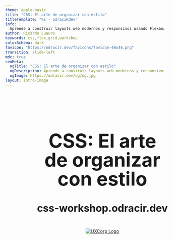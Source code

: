 ```yaml
---
theme: apple-basic
title: "CSS: El arte de organizar con estilo"
titleTemplate: "%s - odraciRdev"
info: |
  Aprende a construir layouts web modernos y responsivos usando Flexbox y CSS Grid. En este taller 100% práctico, exploraremos las herramientas más potentes de CSS para maquetar páginas web, con ejemplos en vivo, ejercicios interactivos y tips. Ideal para personas que están dando sus primeros pasos en el desarrollo front-end o que quieren mejorar sus habilidades de maquetación.
author: Ricardo Cuauro
keywords: css,flex,grid,workshop
colorSchema: dark
favicon: "https://odracir.dev/favicons/favicon-48x48.png"
transition: slide-left
mdc: true
seoMeta:
  ogTitle: "CSS: El arte de organizar con estilo"
  ogDescription: Aprende a construir layouts web modernos y responsivos usando Flexbox y CSS Grid. En este taller 100% práctico, exploraremos las herramientas más potentes de CSS para maquetar páginas web, con ejemplos en vivo, ejercicios interactivos y tips. Ideal para personas que están dando sus primeros pasos en el desarrollo front-end o que quieren mejorar sus habilidades de maquetación.
  ogImage: https://odracir.dev/og/og.jpg
layout: intro-image
---
```


<main>
  <h1 class="title">CSS: El arte de organizar con estilo</h1>
  <h2 class="subtitle">css-workshop.odracir.dev</h2>

  <a href="https://uxcorprangel.github.io/" target="_blank" class="uxcorp-link">
    <img 
      src="/assets/uxcorp-logo.webp" 
      alt="UXCorp Logo" 
      class="uxcorp"
    />
  </a>

  <div class="buttons">
    <a href="https://linkedin.com/in/ricardocuauro" target="_blank" class="slidev-icon-btn">
      <carbon:logo-linkedin />
    </a>
    <a href="https://github.com/odracirdev" target="_blank" class="slidev-icon-btn">
      <carbon:logo-github />
    </a>
  </div>
</main>

<style>
  main {
    height: 100%;
    width: 100%;
    background-image: url("/assets/slides-bg-1.webp");
    background-repeat: no-repeat;
    background-size: cover;
    padding-left: 3.5rem;
    padding-right: 3.5rem;
    padding-top: 2.5rem;
    padding-bottom: 2.5rem;

    h1, h2 {
      text-align: center;
      text-wrap: balance;
    }

    .title {
      font-size: 3.75rem;
      line-height: 1;
    }

    .subtitle {
      font-size: 2rem;
      margin-top: 48px;
      line-height: 1;
    }

     .uxcorp-link {
      display: block;
      width: fit-content;
      margin: 48px auto 0;
      border: none;

      .uxcorp {
        max-width: 220px;
      }
    }

    .buttons {
      position: absolute;
      right: 20px;
      bottom: 20px;
    }
  }

  .slidev-layout {
    padding: 0 !important;
  }
</style>

---
transition: fade-out
title: Introducción
layout: two-cols
---

<h1>¡Hola! Me llamo Ricardo.</h1>

<ul>
  <li v-click>Soy desarrollador web autodidacta.</li>
  <li v-click>También streamer de código (En pausa).</li>
  <li v-click>Trabajo en Cencosud.</li>
  <li v-click>Me gusta el open source y las comunidades como esta.</li>
</ul>

<h2 v-click>¿Qué vamos a ver hoy?</h2>

<ul>
  <li v-click>Introducción a CSS moderno.</li>
  <li v-click>Flexbox desde cero.</li>
  <li v-click>CSS Grid desde cero.</li>
  <li v-click>Flex vs Grid.</li>
</ul>

<p v-click>Si nos da tiempo... <strong>¡Un proyecto final!</strong> <span v-mark.circle.blue="10">Con premio.</span></p>

::right::

<img src="/assets/odracir.webp" alt="odraciR" class="avatar">

<style>
  .avatar {
    max-width: 200px;
    margin: 0 auto;
  }
</style>

---
transition: slide-up
title: ¿Qué es CSS?
layout: statement
---
Pero antes de comenzar...

# ¿Qué es CSS?

---
transition: slide-up
title: Definición de CSS (Manz)
layout: quote
---
# "CSS es un lenguaje de estilos para dotar de apariencia y aspecto visual a una página o sitio web (entre otras cosas). También es conocido como el mayor enemigo de los programadores backend."
ManzDev

---
transition: slide-up
title: CSS Moderno
layout: statement
---

Momento "teórico". 🫣
# Introducción a CSS moderno

<img src="/assets/css3-css6.avif" alt="CSS 3 a CSS 6" style="max-width: 300px; display: block; margin: auto;">

---
title: "CSS Moderno: antes vs ahora 1"
---

# CSS Moderno: antes vs ahora


<h2 style="margin-top: 16px;">Agrupación de selectores</h2>

Reescribir de forma más compacta y sencilla los selectores múltiples combinados. <a href="https://lenguajecss.com/css/selectores/combinadores-logicos/#el-combinador-is" target="_blank">Más info.</a>

````md magic-move {lines: true}
```css
/* Antes */
.container .item,
.container .parent,
.container .element {
  /* ... */
}
```

```css
/* Ahora */
.container :is(.item, .parent, .element) {
  /* ... */
}
```
````

<v-click>
<h2 style="margin-top: 16px;">Escribir colores</h2>

Escribir colores RGB con canales alfa (transparencias). <a href="https://lenguajecss.com/css/colores/funcion-rgb/#la-funci%C3%B3n-rgb" target="_blank">Más info.</a>

````md magic-move {lines: true}
```css
/* Antes */
.container {
  background: rgba(255, 255, 0, 0.5); /* #ffff0080 */
}
```

```css
/* Ahora */
.container {
  background: rgb(100% 100% 0 / 50%); /* #ffff0080 */
}
```
````
</v-click>

---
title: "CSS Moderno: antes vs ahora 2"
---

# CSS Moderno: antes vs ahora

<h2 style="margin-top: 16px;">Anidar código CSS</h2>

Crear componentes CSS nativos autocontenidos dentro de otros. <a href="https://lenguajecss.com/css/calidad-de-codigo/css-nesting/" target="_blank">Más info.</a>


````md magic-move {lines: true}
```css
/* Antes */
.parent {
  background: grey;
}

.parent .element {
  background: darkred;
}

.parent .element:hover {
  background: red;
}
```

```css
/* Ahora */
.parent {
  background: grey;

  & .element {
    background: darkred;

    &:hover {
      background: red;
    }
  }
}
```
````

---
title: "CSS Moderno: antes vs ahora 3"
---

# CSS Moderno: antes vs ahora

<h2 style="margin-top: 16px;">Centrar el contenido de un elemento</h2>

Realizar un centrado en ambos ejes directamente, con una sola propiedad. <a href="https://lenguajecss.com/css/maquetacion-y-colocacion/grid-css-alinear/" target="_blank">Más info.</a>


````md magic-move {lines: true}
```css
/* Antes */
.parent {
  display: grid;
  justify-items: center;
  align-items: center;
}
```

```css
/* Ahora */
.parent {
  display: grid;
  place-items: center;
}
```
````

<v-click>
<h2 style="margin-top: 16px;">Reutilizar información</h2>

Utilizar custom properties para guardar información en variables. <a href="https://lenguajecss.com/css/cascada-css/css-custom-properties/" target="_blank">Más info.</a>


````md magic-move {lines: true}
```css
/* Antes */
.parent {
  width: 300px;
  height: 300px;
  background: grey;
}
```

```css
/* Ahora */
.parent {
  --size: 300px;

  width: var(--size);
  height: var(--size);
  background: var(--color, grey);
}
```
````
</v-click>

---
title: "CSS Moderno: antes vs ahora 4"
---

# CSS Moderno: antes vs ahora

<h2 style="margin-top: 16px;">Sintaxis flexible de rangos</h2>

Posibilidad de utilizar una sintaxis más amigable para media queries. <a href="https://lenguajecss.com/css/responsive-web-design/media-queries/#media-query-range-syntax" target="_blank">Más info.</a>


````md magic-move {lines: true}
```css
/* Antes */
@media (min-width: 800px) and
       (max-width: 1280px) {
  .menu {
    background: red;
  }
}
```

```css
/* Ahora */
@media (800px <= width <= 1280px) {
  .menu {
    background: red;
  }
}
```
````

---
transition: slide-up
title: ¿Por qué usamos Flexbox y Grid hoy en día?
layout: statement
---

Un poquito más de cháchara... 🙊
# ¿Por qué usamos Flexbox y Grid hoy en día?

---
transition: slide-up
title: Demo 1
layout: statement
---

# Demostración

<a href="https://codepen.io/Ricardo-Cuauro/full/GgJpzMY" target="_blank">Flexbox y Grid</a>

<a href="https://codepen.io/Ricardo-Cuauro/full/EajVrLm" target="_blank">Comparación de Layouts</a>

<h2>Extra</h2>

<div style="display: flex; justify-content: center; gap: 24px; margin-bottom: 16px;">
  <a href="https://web.archive.org/web/20061201035518/http://www.habbo.es/" target="_blank">Habbo (2006)</a>
  <a href="view-source:https://web.archive.org/web/20061201035518/http://www.habbo.es/" target="_blank">Código fuente</a>
</div>
<div style="display: flex; justify-content: center; gap: 24px;">
  <a href="https://www.habbo.es/" target="_blank">Habbo (actualidad)</a>
  <a href="view-source:https://www.habbo.es/" target="_blank">Código fuente</a>
</div>

---
transition: slide-up
title: Flexbox desde cero
layout: statement
---

¡Ahora sí! A lo que vinimos. 🍻
# Flexbox desde cero

---
transition: slide-up
title: "Flexbox: Conceptos clave"
layout: two-cols
layoutClass: gap-8
---

<small>Te la creíste... Seguimos con teoría. 🤭</small>
# Flexbox desde cero
## Conceptos clave

<small v-click>Pero te prometo que serán cortos y fáciles de entender. 🥹</small>

<ul>
  <li v-click><code>display: flex</code></li>
  <li v-click><code>flex-direction</code>, <code>justify-content</code>, <code>align-items</code></li>
  <li v-click><code>flex-wrap</code>, <code>gap</code></li>
</ul>

<v-click>
<h1>¿Entendieron?</h1>
<small>El que diga que no es backend de los buenos 🤣</small>
</v-click>

::right::

<div style="height: 100%; display: flex; align-items: center;">
  <img v-if="$slidev.nav.clicks === 2" src="/assets/flex/display-flex.webp" alt="display: flex">
  <img v-if="$slidev.nav.clicks === 3" src="/assets/flex/flex-direction.webp" alt="flex-direction">
  <img v-if="$slidev.nav.clicks === 4" src="/assets/flex/justify-content.webp" alt="justify-content">
  <img v-if="$slidev.nav.clicks >= 5" src="/assets/flex/flex-combinations.webp" alt="flex combinations">
</div>



---
transition: slide-up
title: Ejercicios flex
layout: statement
---

Ahora es tu turno 🫵🏻
# 🧑🏻‍💻 Ejercicios prácticos

---
transition: slide-up
title: Ejercicios flex 1
layout: fact
---

# Ejercicio 1
<v-click>Centrar un botón en el medio de la pantalla (horizontal y vertical).</v-click>
<a v-click href="https://codepen.io/Ricardo-Cuauro/pen/QwbjPyQ" target="_blank">Comenzar</a>

---
transition: slide-up
title: Ejercicios flex 2
layout: fact
---

# Ejercicio 2
<v-click>Tarjetas de productos con misma altura y alineación flexible.</v-click>
<a v-click href="https://codepen.io/Ricardo-Cuauro/pen/VYLvNKe" target="_blank">Comenzar</a>

---
transition: slide-up
title: Ejercicios flex 3
layout: fact
---

# ¡Desafío grupal!
<v-click>Diseñar un layout de perfil de usuario usando sólo Flexbox.</v-click>
<a v-click href="https://codepen.io/Ricardo-Cuauro/pen/myJegmR" target="_blank">Comenzar</a>

---
transition: slide-up
title: Grid desde cero
layout: statement
---

🚨 Nooooo ¡La polizia! Nooo 🚨
# Grid desde cero

---
transition: slide-up
title: "Grid: Conceptos clave"
layout: two-cols
layoutClass: gap-8
---

<small>No teman, ya verán lo fácil que es 😉</small>
# Grid desde cero
## Conceptos clave

<ul>
  <li v-click><code>display: grid</code></li>
  <li v-click><code>grid-template-columns</code>, <code>grid-template-rows</code></li>
  <li v-click><code>grid-row</code>, <code>grid-column</code>, <code>gap</code></li>
</ul>

::right::

<div class="examples">
  <img v-if="$slidev.nav.clicks <= 5" src="/assets/grid/display-grid.webp" alt="display: grid">
</div>

<style>
  .examples {
    height: 100%;
    display: flex; 
    flex-direction: column; 
    align-items: center; 
    justify-content: center;
    gap: 20px;
  }
</style>

---
transition: slide-up
title: "Grid: Conceptos clave"
layout: two-cols
layoutClass: gap-8
---

# Grid desde cero
## Conceptos clave


````md magic-move {lines: true}
```css
.container {
  display: grid;
}
```

```css
.container {
  display: grid;
  grid-template-columns: 50px 50px 50px;
  grid-template-rows: 30px 30px 30px;
}
```

```css
.container {
  display: grid;
  grid-template-columns: 50px 50px 50px;
  grid-template-rows: 30px 30px 30px;
  gap: 8px;
}

.item-a {
  grid-row: 1 / 2;
  grid-column: 1 / 4;
}

.item-b {
  grid-row: 2 / 4;
  grid-column: 1 / 2;
}

.item-c {
  grid-row: 2 / 4;
  grid-column: 2 / 4;
}
```
````

::right::

<div class="graphic">
  <img v-if="$slidev.nav.clicks <= 5" src="/assets/grid/display-grid.webp" alt="display: grid">

  <h2 v-click>¿Viste que es fácil? 🐣</h2>
</div>

<style>
  .graphic {
    height: 100%;
    display: flex; 
    flex-direction: column; 
    align-items: center; 
    justify-content: center;
    gap: 20px;
  }
</style>


---
transition: slide-up
title: Ejercicios grid
layout: statement
---

Ahora es tu turno 🫵🏻 (Si, otra vez)
# 🧑🏻‍💻 Ejercicios prácticos

---
transition: slide-up
title: Ejercicios grid 1
layout: fact
---

# Ejercicio 3
<v-click>Crear un layout de blog (header, sidebar, main, footer).</v-click>
<p v-click><small>Puede ser grupal 😉</small></p>
<a v-click href="https://codepen.io/Ricardo-Cuauro/pen/JodYqjb" target="_blank">Comenzar</a>

---
transition: slide-up
title: Ejercicios grid 2
layout: fact
---

# Ejercicio 4
<v-click>Galería de imágenes responsive (Sin media query).</v-click>
<p v-click><small>Puede ser grupal 😉</small></p>
<a v-click href="https://codepen.io/Ricardo-Cuauro/pen/vEONwEW" target="_blank">Comenzar</a>


---
transition: slide-up
title: Flex vs grid
layout: statement
---

¡Lo logramos! Llegamos vivos al final 🤪
# Flex vs Grid

---
transition: slide-up
title: Proyecto final
layout: statement
---

Lo prometido es deuda...
# ¡Proyecto final!

<v-click>Para quienes quieran llevarse una recompensa 🪅</v-click>

---
transition: slide-up
title: Definición del proyecto
layout: two-cols
---

# Build Challenge

Crea una página responsive de portafolio personal (sencilla) que combine Flex y Grid.

<v-click>Debe tener:</v-click>

<ul>
  <li v-click>Header con navegación</li>
  <li v-click>Sección "Sobre mí"</li>
  <li v-click>Galería o sección de proyectos</li>
  <li v-click>Footer</li>
</ul>

<h2 v-click>¡Vamos que está fácil!</h2>

<v-click>No es obligatorio.</v-click>

::right::

<h1 v-click>¿Cuál es el premio?</h1>

<v-click>Una polera de tu lenguaje de programación favorito o incluso una tecnología. Por ejemplo...</v-click>

<div style="display: flex; justify-content: center; margin: 20px; 0">
  <img v-click src="/assets/CSS-is-Awesome-Black-Front.webp" alt="CSS Is Awesome" style="max-width: 300px;">
</div>

<v-click>Para ganar solo debes terminar primero. 😉</v-click>

---
transition: slide-up
title: Gracias
layout: image
---

<main class="container">
  <h1>¡Gracias!</h1>

  <a href="https://www.duoc.cl/" target="_blank" style="border: none;">
      <img 
        src="/assets/duoc-uc.webp" 
        alt="Duoc UC Logo"
        style="max-width: 400px"
      />
    </a>

  <div class="communities">
    <a href="https://uxcorprangel.github.io/" target="_blank">
      <img 
        src="/assets/uxcorp-logo.webp" 
        alt="UXCorp Logo"
      />
    </a>
    <a href="https://techschool.lat/" target="_blank">
      <img 
        src="/assets/techschool-logo.webp"
        alt="Techscool Logo"
      />
    </a>
    <a href="https://jschile.org/" target="_blank">
      <img 
        src="/assets/js-chile.webp"
        alt="JavaScript Chile Logo"
      />
    </a>
    <a href="https://storefordevs.com/" target="_blank">
      <img 
        src="/assets/store-for-devs.webp"
        alt="Store for devs Logo"
      />
    </a>
  </div>
</main>

<style>
  .container {
    width: 100%;
    height: 100%;
    display: flex;
    flex-direction: column;
    justify-content: center;
    align-items: center;
    gap: 64px;
    background-image: url("/assets/slides-bg-1.webp");
    background-repeat: no-repeat;
    background-size: cover;

    h1 {
      font-size: 3.75rem;
    }

    .communities {
      display: flex;
      justify-content: center;
      align-items: center;
      gap: 48px;

      a {
        border: none;
      }

      & img {
        max-height: 160px;
        aspect-ratio: 1/1;
        object-fit: contain;
      }    
    }
  }

  .slidev-layout {
    padding: 0 !important;
  }
</style>

